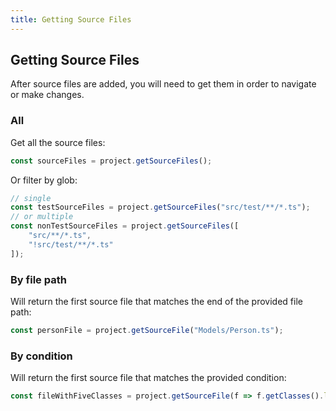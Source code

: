 ```yaml
---
title: Getting Source Files
---
```


## Getting Source Files

After source files are added, you will need to get them in order to navigate or make changes.

### All

Get all the source files:

```ts
const sourceFiles = project.getSourceFiles();
```

Or filter by glob:

```ts
// single
const testSourceFiles = project.getSourceFiles("src/test/**/*.ts");
// or multiple
const nonTestSourceFiles = project.getSourceFiles([
    "src/**/*.ts",
    "!src/test/**/*.ts"
]);
```

### By file path

Will return the first source file that matches the end of the provided file path:

```ts
const personFile = project.getSourceFile("Models/Person.ts");
```

### By condition

Will return the first source file that matches the provided condition:

```ts
const fileWithFiveClasses = project.getSourceFile(f => f.getClasses().length === 5);
```
